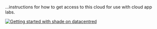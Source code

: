 ...instructions for how to get access to this cloud for use with cloud app labs.

[![Getting started with shade on datacentred](http://img.youtube.com/vi/pwq0_FQIAHk/0.jpg)](http://www.youtube.com/watch?v=pwq0_FQIAHk)
